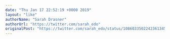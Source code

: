 ```yaml
---
date: "Thu Jan 17 22:52:19 +0000 2019"
layout: "like"
authorName: "Sarah Drasner"
authorUrl: "https://twitter.com/sarah_edo"
originalPost: "https://twitter.com/sarah_edo/status/1086033502242361345"
---
```

